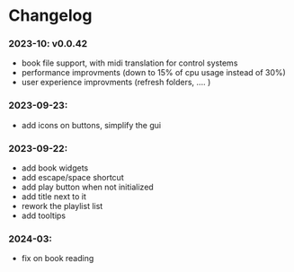 # Changelog

### 2023-10: v0.0.42
- book file support, with midi translation for control systems
- performance improvments (down to 15% of cpu usage instead of 30%)
- user experience improvments (refresh folders, .... )

### 2023-09-23: 
- add icons on buttons, simplify the gui


### 2023-09-22: 
- add book widgets
- add escape/space shortcut
- add play button when not initialized
- add title next to it
- rework the playlist list
- add tooltips

### 2024-03:
- fix on book reading
